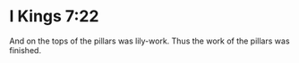 # I Kings 7:22

And on the tops of the pillars was lily-work. Thus the work of the pillars was finished.

